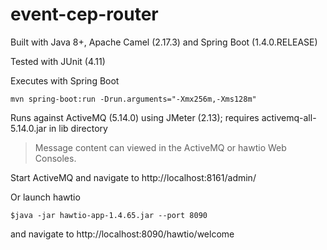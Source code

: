 event-cep-router
=======================

Built with Java 8+, Apache Camel (2.17.3) and Spring Boot (1.4.0.RELEASE)

Tested with JUnit (4.11)

Executes with Spring Boot

`mvn spring-boot:run -Drun.arguments="-Xmx256m,-Xms128m"`

Runs against ActiveMQ (5.14.0) using JMeter (2.13); requires activemq-all-5.14.0.jar in lib directory

>Message content can viewed in the ActiveMQ or hawtio Web Consoles.

Start ActiveMQ and navigate to http://localhost:8161/admin/

Or launch hawtio

    $java -jar hawtio-app-1.4.65.jar --port 8090 

and navigate to http://localhost:8090/hawtio/welcome   
